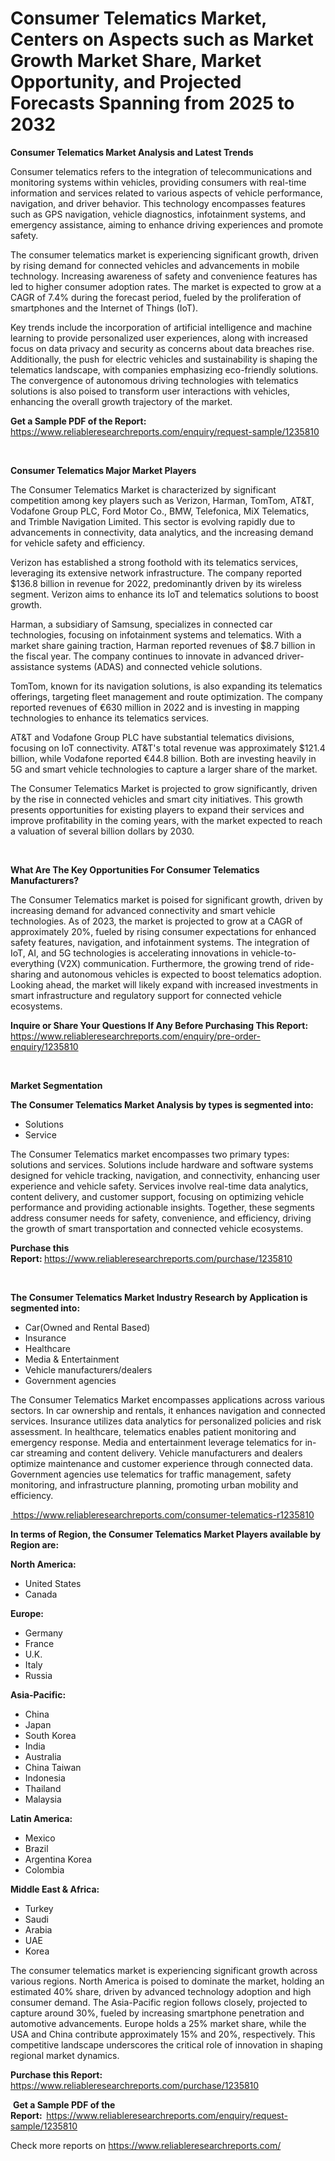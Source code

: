 <p><h1>Consumer Telematics Market, Centers on Aspects such as Market Growth Market Share, Market Opportunity, and Projected Forecasts Spanning from 2025 to 2032</h1></p><p><strong>Consumer Telematics Market Analysis and Latest Trends</strong></p>
<p><p>Consumer telematics refers to the integration of telecommunications and monitoring systems within vehicles, providing consumers with real-time information and services related to various aspects of vehicle performance, navigation, and driver behavior. This technology encompasses features such as GPS navigation, vehicle diagnostics, infotainment systems, and emergency assistance, aiming to enhance driving experiences and promote safety.</p><p>The consumer telematics market is experiencing significant growth, driven by rising demand for connected vehicles and advancements in mobile technology. Increasing awareness of safety and convenience features has led to higher consumer adoption rates. The market is expected to grow at a CAGR of 7.4% during the forecast period, fueled by the proliferation of smartphones and the Internet of Things (IoT).</p><p>Key trends include the incorporation of artificial intelligence and machine learning to provide personalized user experiences, along with increased focus on data privacy and security as concerns about data breaches rise. Additionally, the push for electric vehicles and sustainability is shaping the telematics landscape, with companies emphasizing eco-friendly solutions. The convergence of autonomous driving technologies with telematics solutions is also poised to transform user interactions with vehicles, enhancing the overall growth trajectory of the market.</p></p>
<p><strong>Get a Sample PDF of the Report:&nbsp;</strong> <a href="https://www.reliableresearchreports.com/enquiry/request-sample/1235810?utm_campaign=3061&utm_medium=2&utm_source=Github&utm_content=ia&utm_term=10032025&utm_id=consumer-telematics">https://www.reliableresearchreports.com/enquiry/request-sample/1235810</a></p>
<p>&nbsp;</p>
<p><strong>Consumer Telematics Major Market Players</strong></p>
<p><p>The Consumer Telematics Market is characterized by significant competition among key players such as Verizon, Harman, TomTom, AT&T, Vodafone Group PLC, Ford Motor Co., BMW, Telefonica, MiX Telematics, and Trimble Navigation Limited. This sector is evolving rapidly due to advancements in connectivity, data analytics, and the increasing demand for vehicle safety and efficiency.</p><p>Verizon has established a strong foothold with its telematics services, leveraging its extensive network infrastructure. The company reported $136.8 billion in revenue for 2022, predominantly driven by its wireless segment. Verizon aims to enhance its IoT and telematics solutions to boost growth.</p><p>Harman, a subsidiary of Samsung, specializes in connected car technologies, focusing on infotainment systems and telematics. With a market share gaining traction, Harman reported revenues of $8.7 billion in the fiscal year. The company continues to innovate in advanced driver-assistance systems (ADAS) and connected vehicle solutions.</p><p>TomTom, known for its navigation solutions, is also expanding its telematics offerings, targeting fleet management and route optimization. The company reported revenues of €630 million in 2022 and is investing in mapping technologies to enhance its telematics services.</p><p>AT&T and Vodafone Group PLC have substantial telematics divisions, focusing on IoT connectivity. AT&T's total revenue was approximately $121.4 billion, while Vodafone reported €44.8 billion. Both are investing heavily in 5G and smart vehicle technologies to capture a larger share of the market.</p><p>The Consumer Telematics Market is projected to grow significantly, driven by the rise in connected vehicles and smart city initiatives. This growth presents opportunities for existing players to expand their services and improve profitability in the coming years, with the market expected to reach a valuation of several billion dollars by 2030.</p></p>
<p>&nbsp;</p>
<p><strong>What Are The Key Opportunities For Consumer Telematics Manufacturers?</strong></p>
<p><p>The Consumer Telematics market is poised for significant growth, driven by increasing demand for advanced connectivity and smart vehicle technologies. As of 2023, the market is projected to grow at a CAGR of approximately 20%, fueled by rising consumer expectations for enhanced safety features, navigation, and infotainment systems. The integration of IoT, AI, and 5G technologies is accelerating innovations in vehicle-to-everything (V2X) communication. Furthermore, the growing trend of ride-sharing and autonomous vehicles is expected to boost telematics adoption. Looking ahead, the market will likely expand with increased investments in smart infrastructure and regulatory support for connected vehicle ecosystems.</p></p>
<p><strong>Inquire or Share Your Questions If Any Before Purchasing This Report:</strong> <a href="https://www.reliableresearchreports.com/enquiry/pre-order-enquiry/1235810?utm_campaign=3061&utm_medium=2&utm_source=Github&utm_content=ia&utm_term=10032025&utm_id=consumer-telematics">https://www.reliableresearchreports.com/enquiry/pre-order-enquiry/1235810</a></p>
<p>&nbsp;</p>
<p><strong>Market Segmentation</strong></p>
<p><strong>The Consumer Telematics Market Analysis by types is segmented into:</strong></p>
<p><ul><li>Solutions</li><li>Service</li></ul></p>
<p><p>The Consumer Telematics market encompasses two primary types: solutions and services. Solutions include hardware and software systems designed for vehicle tracking, navigation, and connectivity, enhancing user experience and vehicle safety. Services involve real-time data analytics, content delivery, and customer support, focusing on optimizing vehicle performance and providing actionable insights. Together, these segments address consumer needs for safety, convenience, and efficiency, driving the growth of smart transportation and connected vehicle ecosystems.</p></p>
<p><strong>Purchase this Report:&nbsp;</strong><a href="https://www.reliableresearchreports.com/purchase/1235810?utm_campaign=3061&utm_medium=2&utm_source=Github&utm_content=ia&utm_term=10032025&utm_id=consumer-telematics">https://www.reliableresearchreports.com/purchase/1235810</a></p>
<p>&nbsp;</p>
<p><strong>The Consumer Telematics Market Industry Research by Application is segmented into:</strong></p>
<p><ul><li>Car(Owned and Rental Based)</li><li>Insurance</li><li>Healthcare</li><li>Media & Entertainment</li><li>Vehicle manufacturers/dealers</li><li>Government agencies</li></ul></p>
<p><p>The Consumer Telematics Market encompasses applications across various sectors. In car ownership and rentals, it enhances navigation and connected services. Insurance utilizes data analytics for personalized policies and risk assessment. In healthcare, telematics enables patient monitoring and emergency response. Media and entertainment leverage telematics for in-car streaming and content delivery. Vehicle manufacturers and dealers optimize maintenance and customer experience through connected data. Government agencies use telematics for traffic management, safety monitoring, and infrastructure planning, promoting urban mobility and efficiency.</p></p>
<p><a href="https://www.reliableresearchreports.com/consumer-telematics-r1235810?utm_campaign=3061&utm_medium=2&utm_source=Github&utm_content=ia&utm_term=10032025&utm_id=consumer-telematics">&nbsp;https://www.reliableresearchreports.com/consumer-telematics-r1235810</a></p>
<p><strong>In terms of Region, the Consumer Telematics Market Players available by Region are:</strong></p>
<p>
    <p> <strong> North America: </strong>
        <ul>
            <li>United States</li>
            <li>Canada</li>
        </ul>
        </p> 
    <p> <strong> Europe: </strong>
        <ul>
            <li>Germany</li>
            <li>France</li>
            <li>U.K.</li>
            <li>Italy</li>
            <li>Russia</li>
        </ul>
        </p> 
    <p> <strong> Asia-Pacific: </strong>
        <ul>
            <li>China</li>
            <li>Japan</li>
            <li>South Korea</li>
            <li>India</li>
            <li>Australia</li>
            <li>China Taiwan</li>
            <li>Indonesia</li>
            <li>Thailand</li>
            <li>Malaysia</li>
        </ul>
        </p> 
    <p> <strong> Latin America: </strong>
        <ul>
            <li>Mexico</li>
            <li>Brazil</li>
            <li>Argentina Korea</li>
            <li>Colombia</li>
        </ul>
        </p> 
    <p> <strong> Middle East & Africa: </strong>
        <ul>
            <li>Turkey</li>
            <li>Saudi</li>
            <li>Arabia</li>
            <li>UAE</li>
            <li>Korea</li>
        </ul>
    </p>
    </p>
<p><p>The consumer telematics market is experiencing significant growth across various regions. North America is poised to dominate the market, holding an estimated 40% share, driven by advanced technology adoption and high consumer demand. The Asia-Pacific region follows closely, projected to capture around 30%, fueled by increasing smartphone penetration and automotive advancements. Europe holds a 25% market share, while the USA and China contribute approximately 15% and 20%, respectively. This competitive landscape underscores the critical role of innovation in shaping regional market dynamics.</p></p>
<p><strong>Purchase this Report: </strong><a href="https://www.reliableresearchreports.com/purchase/1235810?utm_campaign=3061&utm_medium=2&utm_source=Github&utm_content=ia&utm_term=10032025&utm_id=consumer-telematics">https://www.reliableresearchreports.com/purchase/1235810</a></p>
<p>&nbsp;<strong>Get a Sample PDF of the Report:&nbsp;&nbsp;</strong><a href="https://www.reliableresearchreports.com/enquiry/request-sample/1235810?utm_campaign=3061&utm_medium=2&utm_source=Github&utm_content=ia&utm_term=10032025&utm_id=consumer-telematics">https://www.reliableresearchreports.com/enquiry/request-sample/1235810</a></p>
<p><strong></strong></p>
<p>Check more reports on <a href="https://www.reliableresearchreports.com/?utm_campaign=3061&utm_medium=2&utm_source=Github&utm_content=ia&utm_term=10032025&utm_id=consumer-telematics">https://www.reliableresearchreports.com/</a></p>